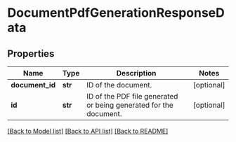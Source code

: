 # DocumentPdfGenerationResponseData

## Properties
Name | Type | Description | Notes
------------ | ------------- | ------------- | -------------
**document_id** | **str** | ID of the document. | [optional] 
**id** | **str** | ID of the PDF file generated or being generated for the document. | [optional] 

[[Back to Model list]](../README.md#documentation-for-models) [[Back to API list]](../README.md#documentation-for-api-endpoints) [[Back to README]](../README.md)


